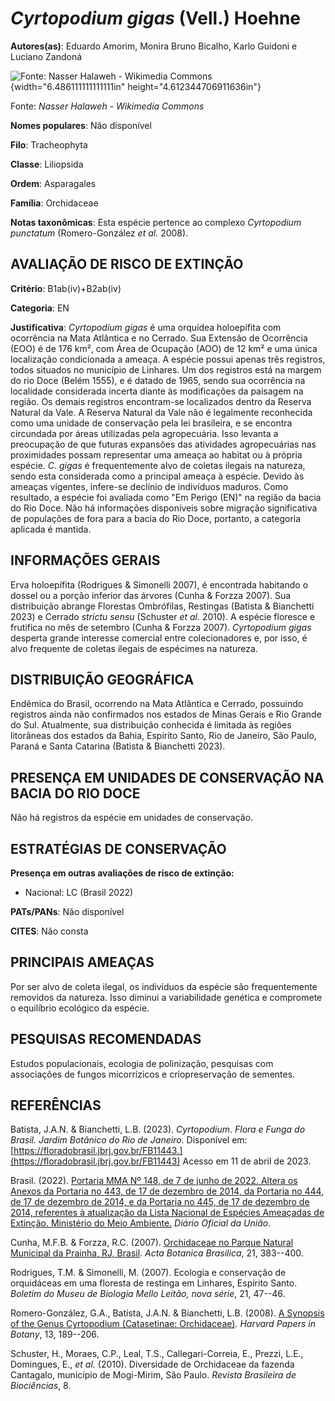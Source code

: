 # *Cyrtopodium gigas* (Vell.) Hoehne

**Autores(as)**: Eduardo Amorim, Monira Bruno Bicalho, Karlo Guidoni e Luciano Zandoná

![Fonte: Nasser Halaweh - Wikimedia Commons](media/rId20.jpg){width="6.486111111111111in" height="4.612344706911636in"}

Fonte: *Nasser Halaweh - Wikimedia Commons*

**Nomes populares**: Não disponível

**Filo**: Tracheophyta

**Classe**: Liliopsida

**Ordem**: Asparagales

**Família**: Orchidaceae

**Notas taxonômicas**: Esta espécie pertence ao complexo *Cyrtopodium punctatum* (Romero-González *et al.* 2008).

## AVALIAÇÃO DE RISCO DE EXTINÇÃO

**Critério**: B1ab(iv)+B2ab(iv)

**Categoria**: EN

**Justificativa**: *Cyrtopodium gigas* é uma orquídea holoepífita com ocorrência na Mata Atlântica e no Cerrado. Sua Extensão de Ocorrência (EOO) é de 176 km², com Área de Ocupação (AOO) de 12 km² e uma única localização condicionada a ameaça. A espécie possui apenas três registros, todos situados no município de Linhares. Um dos registros está na margem do rio Doce (Belém 1555), e é datado de 1965, sendo sua ocorrência na localidade considerada incerta diante às modificações da paisagem na região. Os demais registros encontram-se localizados dentro da Reserva Natural da Vale. A Reserva Natural da Vale não é legalmente reconhecida como uma unidade de conservação pela lei brasileira, e se encontra circundada por áreas utilizadas pela agropecuária. Isso levanta a preocupação de que futuras expansões das atividades agropecuárias nas proximidades possam representar uma ameaça ao habitat ou à própria espécie. *C. gigas* é frequentemente alvo de
coletas ilegais na natureza, sendo esta considerada como a principal ameaça à espécie.  Devido às ameaças vigentes, infere-se declínio de indivíduos maduros.  Como resultado, a espécie foi avaliada como "Em Perigo (EN)" na região da bacia do Rio Doce. Não há informações disponíveis sobre migração significativa de populações de fora para a bacia do Rio Doce, portanto, a categoria aplicada é mantida.

## INFORMAÇÕES GERAIS

Erva holoepífita (Rodrigues & Simonelli 2007), é encontrada habitando o dossel ou a porção inferior das árvores (Cunha & Forzza 2007). Sua distribuição abrange Florestas Ombrófilas, Restingas (Batista & Bianchetti 2023) e Cerrado *strictu sensu* (Schuster *et al.* 2010). A espécie floresce e frutifica no mês de setembro (Cunha & Forzza 2007).  *Cyrtopodium gigas* desperta grande interesse comercial entre colecionadores e, por isso, é alvo frequente de coletas ilegais de espécimes na natureza.

## DISTRIBUIÇÃO GEOGRÁFICA

Endêmica do Brasil, ocorrendo na Mata Atlântica e Cerrado, possuindo registros ainda não confirmados nos estados de Minas Gerais e Rio Grande do Sul. Atualmente, sua distribuição conhecida é limitada às regiões litorâneas dos estados da Bahia, Espírito Santo, Rio de Janeiro, São Paulo, Paraná e Santa Catarina (Batista & Bianchetti 2023).

## PRESENÇA EM UNIDADES DE CONSERVAÇÃO NA BACIA DO RIO DOCE

Não há registros da espécie em unidades de conservação.

## ESTRATÉGIAS DE CONSERVAÇÃO

**Presença em outras avaliações de risco de extinção:**

-   Nacional: LC (Brasil 2022)

**PATs/PANs**: Não disponível

**CITES**: Não consta

## PRINCIPAIS AMEAÇAS

Por ser alvo de coleta ilegal, os indivíduos da espécie são frequentemente removidos da natureza. Isso diminui a variabilidade genética e compromete o equilíbrio ecológico da espécie.

## PESQUISAS RECOMENDADAS

Estudos populacionais, ecologia de polinização, pesquisas com associações de fungos micorrízicos e criopreservação de sementes.

## REFERÊNCIAS

Batista, J.A.N. & Bianchetti, L.B. (2023). *Cyrtopodium*. *Flora e Funga do Brasil. Jardim Botânico do Rio de Janeiro*. Disponível em: [https://floradobrasil.jbrj.gov.br/FB11443.](https://floradobrasil.jbrj.gov.br/FB11443) Acesso em 11 de abril de 2023.

Brasil. (2022). [Portaria MMA Nº 148, de 7 de junho de 2022. Altera os Anexos da Portaria no 443, de 17 de dezembro de 2014, da Portaria no 444, de 17 de dezembro de 2014, e da Portaria no 445, de 17 de dezembro de 2014, referentes à atualização da Lista Nacional de Espécies Ameaçadas de Extinção. Ministério do Meio Ambiente.](https://in.gov.br/en/web/dou/-/portaria-mma-n-148-de-7-de-junho-de-2022-406272733) *Diário Oficial da União*.

Cunha, M.F.B. & Forzza, R.C. (2007). [Orchidaceae no Parque Natural Municipal da Prainha, RJ, Brasil](https://doi.org/10.1590/S0102-33062007000200013). *Acta Botanica Brasilica*, 21, 383--400.

Rodrigues, T.M. & Simonelli, M. (2007). Ecologia e conservação de orquidáceas em uma floresta de restinga em Linhares, Espírito Santo.  *Boletim do Museu de Biologia Mello Leitão, nova série*, 21, 47--46.

Romero-González, G.A., Batista, J.A.N. & Bianchetti, L.B. (2008). [A Synopsis of the Genus Cyrtopodium (Catasetinae: Orchidaceae)](https://doi.org/10.3100/1043-4534(2008)13[189:ASOTGC]2.0.CO;2).  *Harvard Papers in Botany*, 13, 189--206.

Schuster, H., Moraes, C.P., Leal, T.S., Callegari-Correia, E., Prezzi, L.E., Domingues, E., *et al.* (2010). Diversidade de Orchidaceae da fazenda Cantagalo, município de Mogi-Mirim, São Paulo. *Revista Brasileira de Biociências*, 8.
